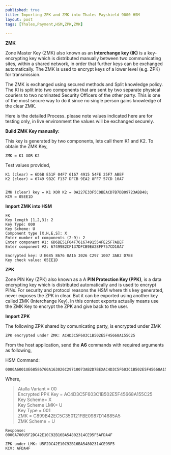 ```yaml
---
published: true
title: Importing ZPK and ZMK into Thales Payshield 9000 HSM
layout: post
tags: [Thales,Payment,HSM,ZPK,ZMK]

---
```

**ZMK**

Zone Master Key (ZMK) also known as an **Interchange key (IK)** is a key-encrypting key which is distributed manually between two communicating sites, within a shared network, in order that further keys can be exchanged automatically. The ZMK is used to encrypt keys of a lower level (e.g. ZPK) for transmission.

The ZMK is exchanged using secured methods and Split knowledge policy. The KI is split into two components that are sent by two separate physical couriers to two nominated Security Officers of the other party. This is one of the most secure way to do it since no single person gains knowledge of the clear ZMK.

Here is the detailed Process. please note values indicated here are for testing only, in live environment the values will be exchanged securely.

**Build ZMK Key manually:** 

This key is generated by two components, lets call them K1 and K2. To obtain the ZMK Key,

    ZMK = K1 XOR K2

Test values provided,

    K1 (clear) = 6D6B E51F 04F7 6167 4915 54FE 25F7 ABEF
    K2 (clear) = 6749 9B2C F137 DFCB 9EA2 8FF7 57CD 10A7

   
    ZMK (clear) key = K1 XOR K2 = 0A227E33F5C0BEACD7B7DB09723ABB48; 
    KCV = 05EE1D


**Import ZMK into HSM**

    FK
    Key length [1,2,3]: 2
    Key Type: 000
    Key Scheme: U
    Component type [X,H,E,S]: X
    Enter number of components (2-9): 2
    Enter component #1: 6D6BE51F04F76167491554FE25F7ABEF
    Enter component #2: 67499B2CF137DFCB9EA28FF757CD10A7
    
    Encrypted key: U E685 8676 0A16 3026 C297 1007 3AB2 D7BE 
    Key check value: 05EE1D


**ZPK**

Zone PIN Key (ZPK) also known as a A **PIN Protection Key (PPK)**, is a data encrypting key which is distributed automatically and is used to encrypt PINs. For security and protocol reasons the HSM where this key generated, never exposes the ZPK in clear. But it can be exported using another key called ZMK (Interchange Key). In this context exports actually means use the ZMK Key to encrypt the ZPK and give back to the user.

**Import ZPK**

The following ZPK shared by comunicating party, is encrypted under ZMK 
    
    ZPK encrypted under ZMK: AC4D3C5F603C1B502E5F45668A155C25
    
From the host application, send the **A6** commands with required arguments as following,

HSM Command: 

    0000A6001UE68586760A163026C29710073AB2D7BEXAC4D3C5F603C1B502E5F45668A155C25U00

Where,

> Atalla Variant = 00  
> Encrypted PPK Key = AC4D3C5F603C1B502E5F45668A155C25  
> Key Scheme= X  
> Key Scheme LMK= U  
> Key Type = 001  
> ZMK = C899B42EC5C350121FBE0987D14685A5  
> ZMK Scheme = U  

    Response:
    0000A700U5F2DC42E10C92B16BA54802314CE95F5AFDA4F
    
    ZPK under LMK: U5F2DC42E10C92B16BA54802314CE95F5
    KCV: AFDA4F
